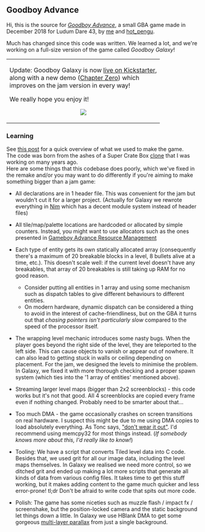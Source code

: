 ## Goodboy Advance
Hi, this is the source for [_Goodboy Advance_](https://hotpengu.itch.io/goodboyadvance), a small GBA game made in December 2018 for Ludum Dare 43, by [me](https://twitter.com/exelotl) and [hot_pengu](https://twitter.com/hot_pengu).

Much has changed since this code was written. We learned a lot, and we're working on a full-size version of the game called _Goodboy Galaxy_!

<table>
 <tr>
  <td>
   <p>
   Update: Goodboy Galaxy is now <a href="https://www.kickstarter.com/projects/penguinrik/goodboy-galaxy-exploration-platform-game-gba-pc-and-switch" target="_blank">live on Kickstarter</a>,<br>
    along with a new demo (<a href="https://hotpengu.itch.io/goodboy-galaxy-demo" target="_blank">Chapter Zero</a>) which<br>
    improves on the jam version in every way!
   </p>
   <p>We really hope you enjoy it!</p>
   <p align="center">
    <a href="https://www.goodboygalaxy.com" target="_blank">
     <img src="https://www.goodboygalaxy.com/screenshot2.gif">
    </a>
   </p>
  </td>
 </tr>
</table>


<!--Follow us for updates :)  
<sup>(ok follow Rik for updates or me for RT'd puyo fanart and memes)</sup>-->


### Learning

See [this post](https://itch.io/post/633221) for a quick overview of what we used to make the game.  
The code was born from the ashes of a Super Crate Box [clone](https://twitter.com/exelotl/status/737086384868102145) that I was working on many years ago.  
Here are some things that this codebase does poorly, which we've fixed in the remake and/or you may want to do differently if you're aiming to make something bigger than a jam game:

* All declarations are in 1 header file. This was convenient for the jam but wouldn't cut it for a larger project. (Actually for Galaxy we rewrote everything in [Nim](https://nim-lang.org/) which has a decent module system instead of header files)

* All tile/map/palette locations are hardcoded or allocated by simple counters. Instead, you might want to use allocators such as the ones presented in [Gameboy Advance Resource Management](https://www.gamasutra.com/view/feature/131491/gameboy_advance_resource_management.php)

* Each type of entity gets its own statically allocated array (consequently there's a maximum of 20 breakable blocks in a level, 8 bullets alive at a time, etc.). This doesn't scale well: if the current level doesn't have any breakables, that array of 20 breakables is still taking up RAM for no good reason.
  * Consider putting all entities in 1 array and using some mechanism such as dispatch tables to give different behaviours to different entities.
  * On modern hardware, dynamic dispatch can be considered a thing to avoid in the interest of cache-friendliness, but on the GBA it turns out that _chasing pointers isn't particularly slow_ compared to the speed of the processor itself.

* The wrapping level mechanic introduces some nasty bugs. When the player goes beyond the right side of the level, they are teleported to the left side. This can cause objects to vanish or appear out of nowhere. It can also lead to getting stuck in walls or ceiling depending on placement. For the jam, we designed the levels to minimise the problem. In Galaxy, we fixed it with more thorough checking and a proper spawn system (which ties into the '1 array of entities' mentioned above).

* Streaming larger level maps (bigger than 2x2 screenblocks) - this code works but it's not that good. All 4 screenblocks are copied every frame even if nothing changed. Probably need to be smarter about that...

* Too much DMA - the game occasionally crashes on screen transitions on real hardware. I suspect this might be due to me using DMA copies to load absolutely everything. As Tonc says, ["don't wear it out"](https://www.coranac.com/tonc/text/dma.htm#ssec-func-use). I'd recommend using memcpy32 for most things instead. (_If somebody knows more about this, I'd really like to know!_)

* Tooling: We have a script that converts Tiled level data into C code. Besides that, we used grit for all our image data, including the level maps themselves. In Galaxy we realised we need more control, so we ditched grit and ended up making a lot more scripts that generate all kinds of data from various config files. It takes time to get this stuff working, but it makes adding content to the game much quicker and less error-prone! tl;dr Don't be afraid to write code that spits out more code.

* Polish: The game has some niceties such as muzzle flash / impact fx / screenshake, but the position-locked camera and the static background let things down a little. In Galaxy we use HBlank DMA to get some gorgeous [multi-layer parallax](https://twitter.com/hot_pengu/status/1142904127594401797) from just a single background.
